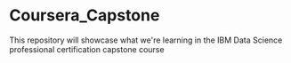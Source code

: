 # Coursera_Capstone
This repository will showcase what we're learning in the IBM Data Science professional certification capstone course
